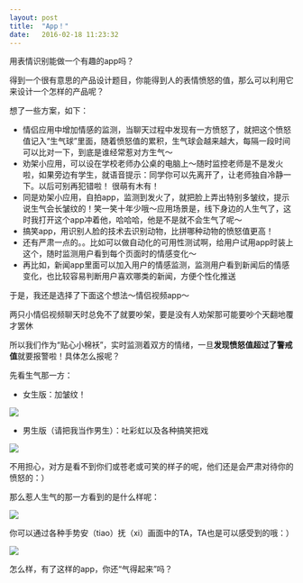 ```yaml
---
layout: post
title:  "App！"
date:   2016-02-18 11:23:32
---
```

用表情识别能做一个有趣的app吗？

得到一个很有意思的产品设计题目，你能得到人的表情愤怒的值，那么可以利用它来设计一个怎样的产品呢？


想了一些方案，如下：

* 情侣应用中增加情感的监测，当聊天过程中发现有一方愤怒了，就把这个愤怒值记入“生气球”里面，随着愤怒值的累积，生气球会越来越大，每隔一段时间可以比对一下，到底是谁经常惹对方生气～
* 劝架小应用，可以设在学校老师办公桌的电脑上～随时监控老师是不是发火啦，如果旁边有学生，就语音提示：同学你可以先离开了，让老师独自冷静一下。以后可别再犯错啦！  很萌有木有！
* 同是劝架小应用，自拍app，监测到发火了，就把脸上弄出特别多皱纹，提示说生气会长皱纹的！笑一笑十年少哦～应用场景是，线下身边的人生气了，这时我打开这个app冲着他，哈哈哈，他是不是就不会生气了呢～
* 搞笑app，用识别人脸的技术去识别动物，比拼哪种动物的愤怒值更高！
* 还有严肃一点的。。比如可以做自动化的可用性测试啊，给用户试用app时装上这个，随时监测用户看到每个页面时的情感变化～
* 再比如，新闻app里面可以加入用户的情感监测，监测用户看到新闻后的情感变化，也比较容易判断用户喜欢哪类的新闻，方便个性化推送

于是，我还是选择了下面这个想法～情侣视频app～

两只小情侣视频聊天时总免不了就要吵架，要是没有人劝架那可能要吵个天翻地覆才罢休

所以我们作为“贴心小棉袄”，实时监测着双方的情绪，一旦**发现愤怒值超过了警戒值**就要报警啦！具体怎么报呢？

先看生气那一方：

* 女生版：加皱纹！

![](/images/16-02-18-2.png)


* 男生版（请把我当作男生）：吐彩虹以及各种搞笑把戏

![](/images/16-02-18-1.png)

不用担心，对方是看不到你们或苍老或可笑的样子的呢，他们还是会严肃对待你的愤怒的：）

那么惹人生气的那一方看到的是什么样呢：

![](/images/16-02-18-3.png)

你可以通过各种手势安（tiao）抚（xi）画面中的TA，TA也是可以感受到的哦：）

![](/images/16-02-18-4.png)

怎么样，有了这样的app，你还“气得起来”吗？





 